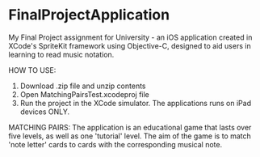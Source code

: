 # FinalProjectApplication
My Final Project assignment for University - an iOS application created in XCode's SpriteKit framework using Objective-C, designed to aid users in learning to read music notation.

HOW TO USE:
1. Download .zip file and unzip contents
2. Open MatchingPairsTest.xcodeproj file 
3. Run the project in the XCode simulator. The applications runs on iPad devices ONLY.

MATCHING PAIRS:
The application is an educational game that lasts over five levels, as well as one 'tutorial' level. The aim of the game is to 
match 'note letter' cards to cards with the corresponding musical note.
